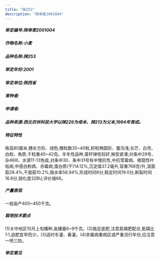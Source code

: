 ```yaml
---
title: "陕253"
description: "陕审麦2001004"
---
```

##### 审定编号:陕审麦2001004

##### 作物名称:小麦

##### 品种名称:陕253

##### 审定年份:2001

##### 审定单位:陕西省

##### 育种者:

##### 申请者:

##### 品种来源:西北农林科技大学以陕229为母本、陕213为父本,1994年育成。

##### 特征特性
株高80厘米,穗长方形、绿色,穗粒数35~40粒,籽粒椭圆形、腹沟浅,长芒、白壳、白粒、角质,千粒重40~42克。半冬性品种,茎秆弹性较好,株型紧凑;对条中29号、杂46Ⅲ、水源11-13免疫,对条中30、条中31号有中慢抗性,中抗雪霉病、根腐性叶枯病,中感白粉病、赤霉病;蛋白质(干)14.12%,沉淀值37.2毫升,容重768克/升,湿面筋28.4%,干面筋10.2%,吸水率58.94%,形成时间6分,稳定时间19.0分,断裂时间16.8分,弱化度32BU,评价值66。

##### 产量表现
一般亩产400~450千克。

##### 栽培技术要点
(1)关中地区10月上旬播种,亩播量6~9千克。(2)施足底肥,注意氮磷肥配合,氮磷比1:1,追肥宜早而少。(3)适时冬灌、春灌。(4)赤霉病重病区或严重流行年份,应注意一喷三防。

##### 审定意见

